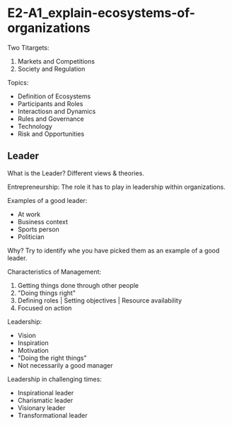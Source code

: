 # E2-A1_explain-ecosystems-of-organizations

Two Titargets:

1. Markets and Competitions
2. Society and Regulation

Topics:

- Definition of Ecosystems
- Participants and Roles
- Interactiosn and Dynamics
- Rules and Governance
- Technology
- Risk and Opportunities

## Leader

What is the Leader? Different views & theories.

Entrepreneurship: The role it has to play in leadership within organizations.

Examples of a good leader:

- At work
- Business context
- Sports person
- Politician

Why? Try to identify whe you have picked them as an example of a good leader.

Characteristics of Management:

1. Getting things done through other people
2. "Doing things right"
3. Defining roles | Setting objectives | Resource availability
4. Focused on action

Leadership:

- Vision
- Inspiration
- Motivation
- "Doing the right things"
- Not necessarily a good manager

Leadership in challenging times:

- Inspirational leader
- Charismatic leader
- Visionary leader
- Transformational leader

